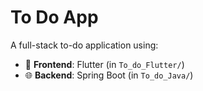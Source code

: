 # To Do App

A full-stack to-do application using:

- 📱 **Frontend**: Flutter (in `To_do_Flutter/`)
- 🌐 **Backend**: Spring Boot (in `To_do_Java/`)



